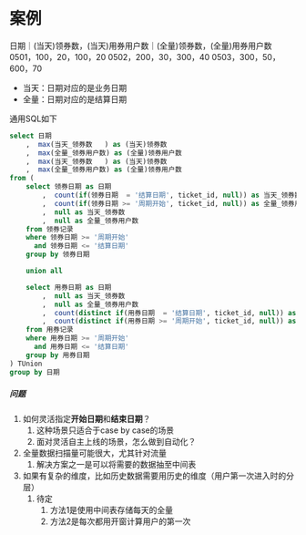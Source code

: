 
# 案例

日期｜(当天)领券数，(当天)用券用户数｜(全量)领券数，(全量)用券用户数
0501，100，20，100，20
0502，200，30，300，40
0503，300，50，600，70


- 当天：日期对应的是业务日期
- 全量：日期对应的是结算日期



通用SQL如下
``` sql
select 日期
	,  max(当天_领券数   ) as (当天)领券数
	,  max(全量_领券用户数) as (全量)领券用户数
	,  max(当天_领券数   ) as (当天)领券数
	,  max(全量_领券用户数) as (全量)领券用户数
from (
	select 领券日期 as 日期
		,  count(if(领券日期  = '结算日期', ticket_id, null)) as 当天_领券数
		,  count(if(领券日期 >= '周期开始', ticket_id, null)) as 全量_领券用户数
		,  null as 当天_领券数
		,  null as 全量_领券用户数
	from 领券记录
	where 领券日期 >= '周期开始'
	  and 领券日期 <= '结算日期'
	group by 领券日期

	union all

	select 用券日期 as 日期
		,  null as 当天_领券数
		,  null as 全量_领券用户数
		,  count(distinct if(用券日期  = '结算日期', ticket_id, null)) as 当天_领券数
		,  count(distinct if(用券日期 >= '周期开始', ticket_id, null)) as 全量_领券用户数
	from 用券记录
	where 用券日期 >= '周期开始'
	  and 用券日期 <= '结算日期'
	group by 用券日期
) TUnion
group by 日期
```
##### 问题
1. 如何灵活指定**开始日期**和**结束日期**？
	1. 这种场景只适合于case by case的场景
	2. 面对灵活自主上线的场景，怎么做到自动化？
2. 全量数据扫描量可能很大，尤其针对流量
	1. 解决方案之一是可以将需要的数据抽至中间表
3. 如果有复杂的维度，比如历史数据需要用历史的维度（用户第一次进入时的分层）
	1. 待定
		1. 方法1是使用中间表存储每天的全量
		2. 方法2是每次都用开窗计算用户的第一次